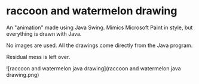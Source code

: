 # raccoon and watermelon drawing
 An "animation" made using Java Swing. Mimics Microsoft Paint in style, but everything is drawn with Java.

No images are used. All the drawings come directly from the Java program.

Residual mess is left over.

![raccoon and watermelon java drawing](raccoon and watermelon java drawing.png)
